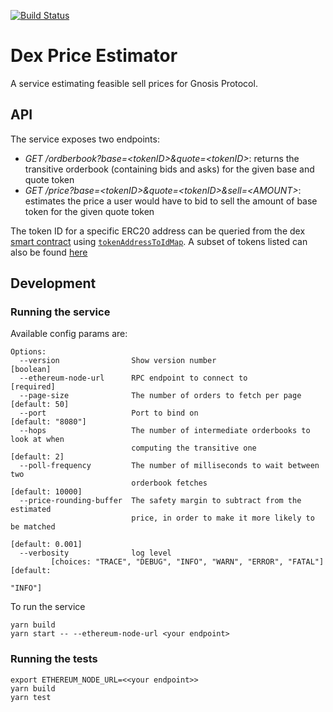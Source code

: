 [![Build Status](https://travis-ci.org/gnosis/dex-price-estimator.svg?branch=master)](https://travis-ci.org/gnosis/dex-price-estimator)
# Dex Price Estimator
A service estimating feasible sell prices for Gnosis Protocol.

## API

The service exposes two endpoints:

- *GET /ordberbook?base=\<tokenID>&quote=\<tokenID>*: returns the transitive orderbook (containing bids and asks) for the given base and quote token
- *GET /price?base=\<tokenID>&quote=\<tokenID>&sell=\<AMOUNT>*: estimates the price a user would have to bid to sell the amount of base token for the given quote token

The token ID for a specific ERC20 address can be queried from the dex [smart contract](https://etherscan.io/address/0x6F400810b62df8E13fded51bE75fF5393eaa841F) using [`tokenAddressToIdMap`](https://github.com/gnosis/dex-contracts/blob/master/contracts/BatchExchange.sol#L401). 
A subset of tokens listed can also be found [here](https://github.com/gnosis/dex-js/blob/master/src/tokenList.json)

## Development

### Running the service

Available config params are:
```
Options:
  --version                Show version number                         [boolean]
  --ethereum-node-url      RPC endpoint to connect to                 [required]  
  --page-size              The number of orders to fetch per page  [default: 50]
  --port                   Port to bind on                     [default: "8080"]
  --hops                   The number of intermediate orderbooks to look at when
                           computing the transitive one             [default: 2]
  --poll-frequency         The number of milliseconds to wait between two
                           orderbook fetches                    [default: 10000]
  --price-rounding-buffer  The safety margin to subtract from the estimated
                           price, in order to make it more likely to be matched
                                                                [default: 0.001]
  --verbosity              log level
         [choices: "TRACE", "DEBUG", "INFO", "WARN", "ERROR", "FATAL"] [default:
                                                                         "INFO"]
```

To run the service

```
yarn build
yarn start -- --ethereum-node-url <your endpoint>
```

### Running the tests

```
export ETHEREUM_NODE_URL=<<your endpoint>>
yarn build
yarn test
```
